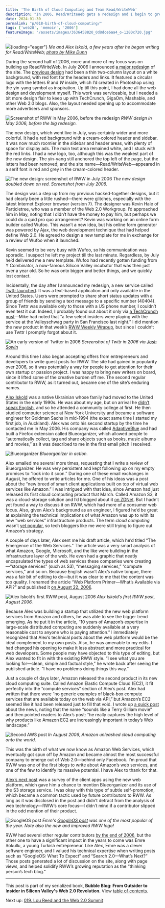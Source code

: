 ```yaml
---
title: 'The Birth of Cloud Computing and Team Read/WriteWeb'
description: "In 2006, Read/WriteWeb gets a redesign and I begin to grow the team, starting with a couple of engineers who help me explain Amazon Web Services and GoogleOS. Cloud computing becomes a trend."
date: 2024-01-30
permalink: "p/018-birth-of-cloud-computing/"
tags: ['web20', 'memoir', '2006']
featureImage: "/assets/images/3636458820_0d8dce6aa4_o-1280x720.jpg"
---          
```


![](/assets/images/3636458820_0d8dce6aa4_o-1280x720.jpg){loading="eager"}
*Me and Alex Iskold, a few years after he began writing for Read/WriteWeb; [photo by Mike Dunn](https://www.flickr.com/photos/glemak/3636458820/)*

During the second half of 2006, more and more of my focus was on building up Read/WriteWeb. In July 2006 I announced [a major redesign](https://web.archive.org/web/20061017004558/http://www.readwriteweb.com/archives/new_readwritewe.php) of the site. The [previous design](https://web.archive.org/web/20060507135504/http://readwriteweb.com/) had been a thin two-column layout on a white background, with red font for the headers and links. It featured a circular logo with the letters *R* and *W* inside, which I’d created in Photoshop using the yin-yang symbol as inspiration. Up till this point, I had done all the web design and development myself. This work was serviceable, but I needed a bit more design flair to keep up with TechCrunch, GigaOm, Mashable, and other Web 2.0 blogs. Also, the layout needed opening up to accommodate more advertisers and sponsors.

![Screenshot of RWW in May 2006, before the redesign](/assets/images/rww_may_2006.png "Screenshot of RWW in May 2006, before the redesign")
*RWW design in May 2006, before the big redesign.*

The new design, which went live in July, was certainly wider and more colorful. It had a red background with a cream-colored header and sidebar. It was now much roomier in the sidebar and header areas, with plenty of space for display ads. The main text area remained white, and I stuck with the red links. I had a new logo, too, although this was the weakest part of the new design. The yin-yang still anchored the top left of the page, but the letters had been removed, and the site name—Read/WriteWeb—appeared in a serif font in red and grey in the cream-colored header.

![The new design: screenshot of RWW in July 2006](/assets/images/rww_redesign_july2006.png "The new design: screenshot of RWW in July 2006")
*The new design doubled down on red. Screenshot from July 2006.*

The design was a step up from my previous hacked-together designs, but it had clearly been a little rushed—there were glitches, especially with the latest Internet Explorer browser (version 7). The designer was Kevin Hale of Particletree, who was a member of the Web 2.0 Workgroup. I’d approached him in May, noting that I didn’t have the money to pay him, but perhaps we could do a quid pro quo arrangement? Kevin was working on an online form builder called Wufoo. This wasn’t a new idea, but his online form generator was powered by Ajax, the web development technique that had helped define Web 2.0. He agreed to design a new template for me in exchange for a review of Wufoo when it launched.

Kevin seemed to be very busy with Wufoo, so his communication was sporadic. I suspect he left my project till the last minute. Regardless, by July he’d delivered me a new template. Wufoo had recently gotten funding from Y Combinator, a now-famous Silicon Valley incubator that was then just over a year old. So he was onto bigger and better things, and we quickly lost contact.

Incidentally, the day after I announced my redesign, a new service called [Twttr launched](https://www.history.com/this-day-in-history/twitter-launches). It was a text-based application and only available in the United States. Users were prompted to share short status updates with a group of friends by sending a text message to a specific number (40404). Since Twttr was available only to those with a US phone number, I couldn’t even test it out. Indeed, I probably found out about it only via [a TechCrunch post](https://techcrunch.com/2006/07/15/is-twttr-interesting/)—Mike had noted that “a few select insiders were playing with the service at the Valleyschwag party in San Francisco last night.” I did mention the new product in that week’s [RWW Weekly Wrapup](https://web.archive.org/web/20061017014627/http://www.readwriteweb.com/archives/weekly_wrapup_1.php), but since I couldn’t use Twttr I promptly forgot about it.

![An early version of Twitter in 2006](/assets/images/twttr_2006.jpeg)
*Screenshot of Twttr in 2006 via [Josh Sowin](https://twitter.com/joshsowin/status/1050790921128697856/photo/1)*

Around this time I also began accepting offers from entrepreneurs and developers to write guest posts for RWW. The site had gained in popularity over 2006, so it was potentially a way for people to get attention for their own startup or passion project. I was happy to bring new writers on board, since it lifted some of the creative burden off me. The second regular contributor to RWW, as it turned out, became one of the site’s enduring names.

[Alex Iskold](https://web.archive.org/web/20070314205606/readwriteweb.com/about_alex.php) was a native Ukrainian whose family had moved to the United States in the early 1990s. He was about my age, but on arrival he [didn’t speak English](https://www.startuphacks.vc/blog/blog-31-years-ago-ukraine-to-usa), and so he attended a community college at first. He then studied computer science at New York University and became a software engineer for Goldman Sachs in mid-1994 (the exact same time I started my first job, in Auckland). Alex was onto his second startup by the time he contacted me in May 2006. His company was called [AdaptiveBlue](https://web.archive.org/web/20060520012415/http://www.adaptiveblue.com/about.html) and had built a Firefox extension called Blueorganizer, which allowed people to “automatically collect, tag and share objects such as books, music albums and movies,” as it was described to me in the first email pitch I received.

![Blueorganizer](/assets/images/blueorganizer_2006.png "Blueorganizer")
*Blueorganizer in action.*

Alex emailed me several more times, requesting that I write a review of Blueorganizer. He was very persistent and kept following up on my empty promises to “look into it soon.” During one of these email exchanges in August, he offered to write articles for me. One of his ideas was a post about the “new breed of smart client applications built on top of virtual web services like Amazon.” I was intrigued with that idea, since Amazon had just released its first cloud computing product that March. Called Amazon S3, it was a cloud-storage solution and I’d blogged about it [on ZDNet](https://web.archive.org/web/20060715211841/http://blogs.zdnet.com/web2explorer/?p=232). But I hadn’t yet found a way to discuss it on RWW, which had more of a consumer web focus. Also, given Alex’s background as an engineer, I figured he’d be great at explaining the technical implications of what Amazon was up to with its new “web services” infrastructure products. The term *cloud computing* wasn’t [yet popular](https://www.technologyreview.com/2011/10/31/257406/who-coined-cloud-computing/), so tech bloggers like me were still trying to figure out Amazon’s strategy.

A couple of days later, Alex sent me his draft article, which he’d titled “The Emergence of the Web Services.” The article was a very smart analysis of what Amazon, Google, Microsoft, and the like were building in the infrastructure layer of the web. He even had a graphic that neatly encapsulated the types of web services these companies were creating—“storage services” (such as S3), “messaging services,” “compute services,” and so on. Because English wasn’t Alex’s native tongue, there was a fair bit of editing to do—but it was clear to me that the content was top quality. I renamed the article “Web Platform Primer—What’s Available via API?” and published it [on August 22, 2006](https://web.archive.org/web/20060830140243/http://www.readwriteweb.com/archives/web_platform_primer.php).

![Alex Iskold’s first RWW post, August 2006](/assets/images/rww_iskold_aug06.png "Alex Iskold’s first RWW post, August 2006")
*Alex Iskold’s first RWW post, August 2006.*

Because Alex was building a startup that utilized the new web platform services from Amazon and others, he was able to see the bigger trend emerging. As he put it in the article, “10 years of Amazon’s expertise in large-scale distributed computing are suddenly available at a very reasonable cost to anyone who is paying attention.” I immediately recognized that Alex’s technical posts about the web platform would be the ideal complement to my own posts. Also, he was amenable to my edits. I had changed his opening to make it less abstract and more practical for web developers. Some people may have objected to this type of editing, but Alex wanted to fit in with the existing RWW style. “I see what you are looking for—clean, simple and factual style,” he wrote back after seeing the published article. “I have no problems doing things this way.”

Just a couple of days later, Amazon released the second product in its new cloud computing suite. Called Amazon Elastic Compute Cloud (EC2), it fit perfectly into the “compute services” section of Alex’s post. Alex had written that there were “no generic examples of black-box compute services that are available today on the web via API,” but Amazon’s EC2 seemed like it had been released just to fill that void. I wrote up [a quick post](https://web.archive.org/web/20060903123804/http://www.readwriteweb.com/archives/amazon_ec2.php) about the news, noting that the name “sounds like a Terry Gilliam movie” and then pointed readers to Alex’s post: “he really captures the high level of why products like Amazon EC2 are increasingly important in today’s Web landscape.”

![Second AWS post](/assets/images/rww_aws_aug2006b.png "RWW's second AWS post")
*In August 2006, Amazon unleashed cloud computing onto the world.*

This was the birth of what we now know as Amazon Web Services, which eventually got spun off by Amazon and became almost the most successful company to emerge out of Web 2.0—behind only Facebook. I’m proud that RWW was one of the first blogs to write about Amazon’s web services, and one of the few to identify its massive potential. I have Alex to thank for that.

[Alex’s next post](https://web.archive.org/web/20060903122252/http://www.readwriteweb.com/archives/survey_of_web_platform_client_apps.php) was a survey of the client apps using the new web platform, which gave him a chance to mention Blueorganizer and its use of the S3 storage service. I was okay with this type of subtle self-promotion, which became a common tactic used by future contributors to RWW. As long as it was disclosed in the post and didn’t detract from the analysis of web technology—RWW’s core focus—I didn’t mind if a contributor slipped in the odd mention of their product.

![GoogleOS post](/assets/images/googleos_nov06c.png "GoogleOS post")
*Emre's [GoogleOS post](https://web.archive.org/web/20061214105139/http://www.readwriteweb.com/archives/googleos_what_to_expect.php) was one of the most popular of the year. Note also the new and improved RWW logo!*

RWW had several other regular contributors [by the end of 2006](https://web.archive.org/web/20070314000845/http://www.readwriteweb.com/about.php), but the other one to have a significant impact in the years to come was Emre Sokullu, a young Turkish entrepreneur. Like Alex, Emre was a clever software engineer, and I valued his technical expertise when writing posts such as “GoogleOS: What To Expect” and “Search 2.0—What’s Next?” Those posts generated a lot of discussion on the site, along with page views, and helped solidify RWW’s growing reputation as the “thinking person’s tech blog.”

* * *

This post is part of my serialized book, **Bubble Blog: From Outsider to Insider in Silicon Valley's Web 2.0 Revolution**. View [table of contents](/p/roadmap-bubbleblog/).

Next up: [019. Lou Reed and the Web 2.0 Summit](/p/019-web20-summit-2006-lou-reed/)